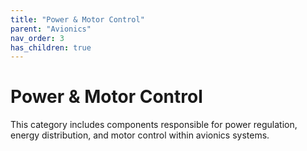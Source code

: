 ```yaml
---
title: "Power & Motor Control"
parent: "Avionics"
nav_order: 3
has_children: true
---
```


# Power & Motor Control

This category includes components responsible for power regulation, energy distribution, and motor control within avionics systems.


